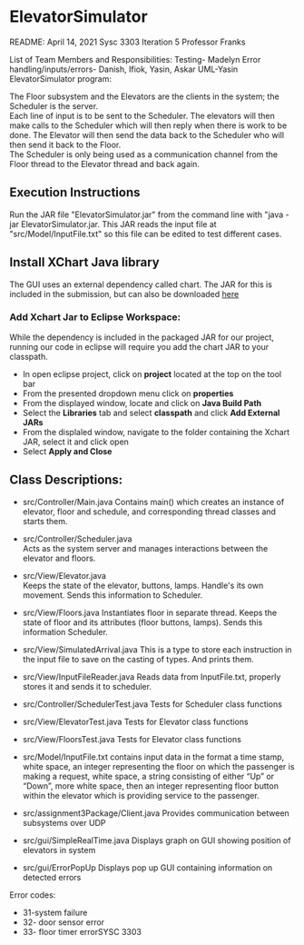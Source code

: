 # ElevatorSimulator
README:
April 14, 2021
Sysc 3303 Iteration 5
Professor Franks

List of Team Members and Responsibilities:
Testing- Madelyn
Error handling/inputs/errors- Danish, Ifiok, Yasin, Askar
UML-Yasin
ElevatorSimulator program:

The Floor subsystem and the Elevators are the clients in the system; the Scheduler is the server.  
Each line of input is to be sent to the Scheduler. The elevators will then make calls to the Scheduler which will then reply when there is work to be done.
The Elevator will then send the data back to the Scheduler who will then send it back to the Floor.   
The Scheduler is only being used as a communication channel from the Floor thread to the Elevator thread and back again.   

## Execution Instructions
Run the JAR file "ElevatorSimulator.jar" from the command line with "java -jar ElevatorSimulator.jar. This JAR reads the input file at "src/Model/InputFile.txt" so this file can be edited to test different cases.

## Install XChart Java library
The GUI uses an external dependency called chart. The JAR for this is included in the submission, but can also be downloaded [here](https://knowm.org/open-source/xchart/xchart-change-log/)

### Add Xchart Jar to Eclipse Workspace:
While the dependency is included in the packaged JAR for our project, running our code in eclipse will require you add the chart JAR to your classpath.
- In open eclipse project, click on **project** located at the top on the tool bar 
- From the presented dropdown menu click on **properties**
- From the displayed window, locate and click on **Java Build Path**
- Select the **Libraries** tab and select **classpath** and click **Add External JARs**
- From the displaled window, navigate to the folder containing the Xchart JAR, select it and click open
- Select **Apply and Close**

## Class Descriptions:

- src/Controller/Main.java
	Contains main() which creates an instance of elevator, floor and schedule, and corresponding thread classes 
	and starts them.

- src/Controller/Scheduler.java 	
	Acts as the system server and manages interactions between the elevator and floors.
	
- src/View/Elevator.java 	
	Keeps the state of the elevator, buttons, lamps. Handle's its own movement. Sends this information to Scheduler. 

- src/View/Floors.java 
	Instantiates floor in separate thread. Keeps the state of floor and its attributes (floor buttons, lamps). Sends this	
	information Scheduler.

- src/View/SimulatedArrival.java
	This is a type to store each instruction in the input file to save on the casting of types. And prints them.

- src/View/InputFileReader.java
	Reads data from InputFile.txt, properly stores it and sends it to scheduler.

- src/Controller/SchedulerTest.java
	Tests for Scheduler class functions	

- src/View/ElevatorTest.java
	Tests for Elevator class functions

- src/View/FloorsTest.java
	Tests for Elevator class functions

- src/Model/InputFile.txt
	contains input data in the format a time stamp, white space, an integer representing the floor on which the passenger 
	is making a request, white space, a string consisting of either “Up” or “Down”, more white space, then an integer 
	representing floor button  within  the  elevator  which  is  providing  service  to  the  passenger.

- src/assignment3Package/Client.java
	Provides communication between subsystems over UDP

- src/gui/SimpleRealTime.java
	Displays graph on GUI showing position of elevators in system

- src/gui/ErrorPopUp
	Displays pop up  GUI containing information on detected errors

Error codes:
- 31-system failure
- 32- door sensor error
- 33- floor timer errorSYSC 3303
